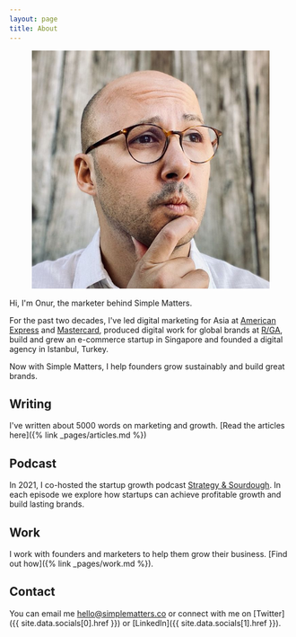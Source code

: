 ```yaml
---
layout: page
title: About
---
```


<figure class="flex justify-center">
  <img src="/assets/images/onur-profile-square.jpg" class="rounded-full w-36 h-36" />
</figure>

Hi, I'm Onur, the marketer behind Simple Matters.

For the past two decades, I've led digital marketing for Asia at [American Express](https://www.americanexpress.com/) and [Mastercard](https://www.mastercard.com), produced digital work for global brands at [R/GA](https://www.rga.com), build and grew an e-commerce startup in Singapore and founded a digital agency in Istanbul, Turkey.

Now with Simple Matters, I help founders grow sustainably and build great brands.

## Writing

I've written about 5000 words on marketing and growth. [Read the articles here]({% link _pages/articles.md %})

## Podcast

In 2021, I co-hosted the startup growth podcast [Strategy & Sourdough](https://www.strategyandsourdough.com). In each episode we explore how startups can achieve profitable growth and build lasting brands.

## Work

I work with founders and marketers to help them grow their business. [Find out how]({% link _pages/work.md %}).


## Contact
You can email me [hello@simplematters.co](mailto:hello[at]simplematters[dot]co) or connect with me on [Twitter]({{ site.data.socials[0].href }}) or [LinkedIn]({{ site.data.socials[1].href }}).